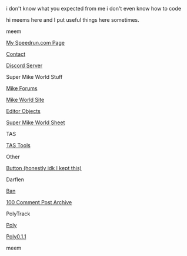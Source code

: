 i don't know what you expected from me i don't even know how to code 

hi meems here and I put useful things here sometimes.

meem

[My Speedrun.com Page](https://www.speedrun.com/users/MaxyMemes)

[Contact](mailto:elaruuian@gmail.com)

[Discord Server](https://discord.gg/pptaPycZTF)



Super Mike World Stuff

[Mike Forums](https://mrmeems27.wixsite.com/mikeforums)

[Mike World Site](/Mike/micheal.html)

[Editor Objects](/SMW2EditorObjects.html)

[Super Mike World Sheet](https://docs.google.com/spreadsheets/d/1eebaDkIImlU3dPv1TsXc47nkqdlZVbAIKhrz_46q0Gs/edit?usp=drivesdk)

TAS

[TAS Tools](/scratchTASTools.md)

Other

[Button (honestly idk I kept this)](https://maxymeems.github.io/button.html)



Darflen

[Ban](/Darfban.mhtml)

[100 Comment Post Archive](https://maxymeems.github.io/100CommentPost.html)

PolyTrack

[Poly](/poly.md)

[Poly0.1.1](/poly0.1.1.md)


meem


